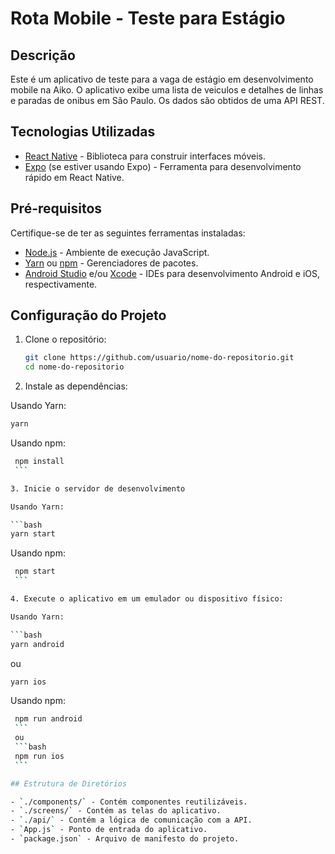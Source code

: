 # Rota Mobile - Teste para Estágio

## Descrição

Este é um aplicativo de teste para a vaga de estágio em desenvolvimento mobile na Aiko. O aplicativo exibe uma lista de veiculos e detalhes de linhas e paradas de onibus em São Paulo. Os dados são obtidos de uma API REST.


## Tecnologias Utilizadas

- [React Native](https://reactnative.dev/) - Biblioteca para construir interfaces móveis.
- [Expo](https://expo.dev/) (se estiver usando Expo) - Ferramenta para desenvolvimento rápido em React Native.

## Pré-requisitos

Certifique-se de ter as seguintes ferramentas instaladas:

- [Node.js](https://nodejs.org/) - Ambiente de execução JavaScript.
- [Yarn](https://yarnpkg.com/) ou [npm](https://www.npmjs.com/) - Gerenciadores de pacotes.
- [Android Studio](https://developer.android.com/studio) e/ou [Xcode](https://developer.apple.com/xcode/) - IDEs para desenvolvimento Android e iOS, respectivamente.

## Configuração do Projeto

1. Clone o repositório:

   ```bash
   git clone https://github.com/usuario/nome-do-repositorio.git
   cd nome-do-repositorio

2. Instale as dependências:

Usando Yarn:

   ```bash
   yarn
   ```

Usando npm:

   ```bash
    npm install
    ```

3. Inicie o servidor de desenvolvimento

Usando Yarn:

   ```bash
   yarn start
   ```

Usando npm:

   ```bash
    npm start
    ```

4. Execute o aplicativo em um emulador ou dispositivo físico:

Usando Yarn:

   ```bash
   yarn android
   ```

   ou

   ```bash
   yarn ios
   ```

Usando npm:

   ```bash
    npm run android
    ```
    ou
    ```bash
    npm run ios
    ```

## Estrutura de Diretórios

- `./components/` - Contém componentes reutilizáveis.
- `./screens/` - Contém as telas do aplicativo.
- `./api/` - Contém a lógica de comunicação com a API.
- `App.js` - Ponto de entrada do aplicativo.
- `package.json` - Arquivo de manifesto do projeto.





